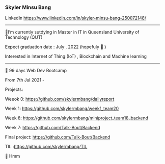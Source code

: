 ###  Skyler Minsu Bang

LinkedIn
https://www.linkedin.com/in/skyler-minsu-bang-250072148/
<hr>

 📌I’m currently sutdying in Master in IT in Queensland University of Technology (QUT)
 
  Expect graduation date :  July , 2022  (hopefuly 🤔 )
  
  Interested in Internet of Thing (IoT) ,  Blockchain  and Machine learning
   
   
<hr>

📌 99 days Web Dev Bootcamp 
    
  From 7th Jul 2021 - 
  
  Projects:
  
  Weeok 0: https://github.com/skylermbang/dailyreport
  
  Week 1: https://github.com/skylermbang/week1_team20
  
  Week 6: https://github.com/skylermbang/miniproject_team18_backend
  
  Week 7: https://github.com/Talk-Bout/Backend
  
  Final project:  https://github.com/Talk-Bout/Backend
  
  TIL :https://github.com/skylermbang/TIL
  
📌 Hmm 



<!--
**skylermbang/skylermbang** is a ✨ _special_ ✨ repository because its `README.md` (this file) appears on your GitHub profile.

Here are some ideas to get you started:


- # I’m currently working in 99 Web Dev Bootcamp
- #🌱 I’m currently sutdying in Master in IT in Queensland University of Technology (QUT)
- #👯 I’m looking to collaborate on ...
- #🤔 I’m looking for help with ...
- #💬 Ask me about ...
- #📫 How to reach me: ...
- #😄 Pronouns: ...
- #⚡ Fun fact: ...
-->
